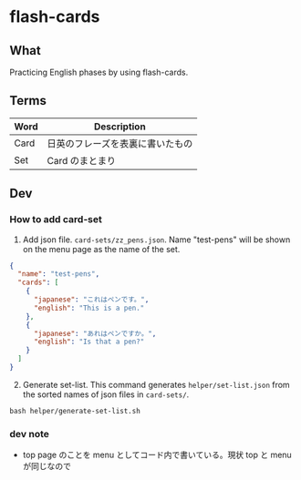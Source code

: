 # flash-cards

## What

Practicing English phases by using flash-cards.

## Terms

| Word | Description                      |
| ---- | -------------------------------- |
| Card | 日英のフレーズを表裏に書いたもの |
| Set  | Card のまとまり                  |

## Dev

### How to add card-set

1. Add json file.
   `card-sets/zz_pens.json`. Name "test-pens" will be shown on the menu page as the name of the set.

```json
{
  "name": "test-pens",
  "cards": [
    {
      "japanese": "これはペンです。",
      "english": "This is a pen."
    },
    {
      "japanese": "あれはペンですか。",
      "english": "Is that a pen?"
    }
  ]
}
```

2. Generate set-list. This command generates `helper/set-list.json` from the sorted names of json files in `card-sets/`.

```
bash helper/generate-set-list.sh
```

### dev note

- top page のことを menu としてコード内で書いている。現状 top と menu が同じなので
